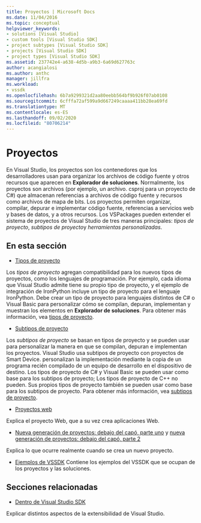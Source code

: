```yaml
---
title: Proyectos | Microsoft Docs
ms.date: 11/04/2016
ms.topic: conceptual
helpviewer_keywords:
- solutions [Visual Studio]
- custom tools [Visual Studio SDK]
- project subtypes [Visual Studio SDK]
- projects [Visual Studio SDK]
- project types [Visual Studio SDK]
ms.assetid: 237742e4-a638-4d5b-a9b3-6a69d627763c
author: acangialosi
ms.author: anthc
manager: jillfra
ms.workload:
- vssdk
ms.openlocfilehash: 6b7a9299321d2aa80eebb564bf9b926f07ab0108
ms.sourcegitcommit: 6cfffa72af599a9d667249caaaa411bb28ea69fd
ms.translationtype: MT
ms.contentlocale: es-ES
ms.lasthandoff: 09/02/2020
ms.locfileid: "80706214"
---
```

# <a name="projects"></a>Proyectos
En Visual Studio, los proyectos son los contenedores que los desarrolladores usan para organizar los archivos de código fuente y otros recursos que aparecen en **Explorador de soluciones**. Normalmente, los proyectos son archivos (por ejemplo, un archivo. csproj para un proyecto de C#) que almacenan referencias a archivos de código fuente y recursos como archivos de mapa de bits. Los proyectos permiten organizar, compilar, depurar e implementar código fuente, referencias a servicios web y bases de datos, y a otros recursos. Los VSPackages pueden extender el sistema de proyectos de Visual Studio de tres maneras principales: *tipos de proyecto*, *subtipos de proyecto*y *herramientas personalizadas*.

## <a name="in-this-section"></a>En esta sección
- [Tipos de proyecto](../../extensibility/internals/project-types.md)

 Los *tipos de proyecto* agregan compatibilidad para los nuevos tipos de proyectos, como los lenguajes de programación. Por ejemplo, cada idioma que Visual Studio admite tiene su propio tipo de proyecto, y el ejemplo de integración de IronPython incluye un tipo de proyecto para el lenguaje IronPython. Debe crear un tipo de proyecto para lenguajes distintos de C# o Visual Basic para personalizar cómo se compilan, depuran, implementan y muestran los elementos en **Explorador de soluciones**. Para obtener más información, vea [tipos de proyecto](../../extensibility/internals/project-types.md).

- [Subtipos de proyecto](../../extensibility/internals/project-subtypes.md)

 Los *subtipos de proyecto* se basan en tipos de proyecto y se pueden usar para personalizar la manera en que se compilan, depuran e implementan los proyectos. Visual Studio usa subtipos de proyecto con proyectos de Smart Device. personalizan la implementación mediante la copia de un programa recién compilado de un equipo de desarrollo en el dispositivo de destino. Los tipos de proyecto de C# y Visual Basic se pueden usar como base para los subtipos de proyecto; Los tipos de proyecto de C++ no pueden. Sus propios tipos de proyecto también se pueden usar como base para los subtipos de proyecto. Para obtener más información, vea [subtipos de proyecto](../../extensibility/internals/project-subtypes.md).

- [Proyectos web](../../extensibility/internals/web-projects.md)

 Explica el proyecto Web, que a su vez crea aplicaciones Web.

- [Nueva generación de proyectos: debajo del capó, parte uno](../../extensibility/internals/new-project-generation-under-the-hood-part-one.md) y [nueva generación de proyectos: debajo del capó, parte 2](../../extensibility/internals/new-project-generation-under-the-hood-part-two.md)

 Explica lo que ocurre realmente cuando se crea un nuevo proyecto.

- [Ejemplos de VSSDK](https://github.com/Microsoft/VSSDK-Extensibility-Samples) Contiene los ejemplos del VSSDK que se ocupan de los proyectos y las soluciones.

## <a name="related-sections"></a>Secciones relacionadas
- [Dentro de Visual Studio SDK](../../extensibility/internals/inside-the-visual-studio-sdk.md)

 Explicar distintos aspectos de la extensibilidad de Visual Studio.
